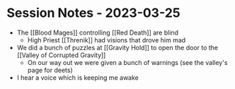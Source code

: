 # Session Notes - 2023-03-25

* The [[Blood Mages]] controlling [[Red Death]] are blind
  * High Priest [[Threnik]] had visions that drove him mad
* We did a bunch of puzzles at [[Gravity Hold]] to open the door to the [[Valley of Corrupted Gravity]]
  * On our way out we were given a bunch of warnings (see the valley's page for deets)
* I hear a voice which is keeping me awake